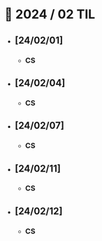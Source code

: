 # 🚩 2024 / 02 TIL

- ## **[24/02/01]**

  - ### CS

- ## **[24/02/04]**

  - ### CS

- ## **[24/02/07]**

  - ### CS

- ## **[24/02/11]**

  - ### CS

- ## **[24/02/12]**
  - ### CS
